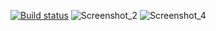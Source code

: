 [![Build status](https://ci.appveyor.com/api/projects/status/54kmxf479pksvyq1?svg=true)](https://ci.appveyor.com/project/sharutyunyanqa/patterns-task1)
![Screenshot_2](https://github.com/sharutyunyanqa/Docker/assets/136829874/a8f00ea6-dcf1-48ed-97fc-bc889ec7d27e)
![Screenshot_4](https://github.com/sharutyunyanqa/Docker/assets/136829874/8494f0d7-848d-4ddb-a6b7-ca3707b0c140)

